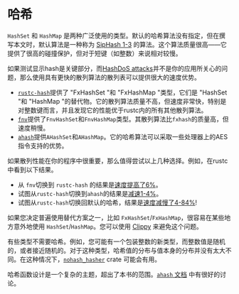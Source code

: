 # 哈希

`HashSet` 和 `HashMap` 是两种广泛使用的类型。默认的哈希算法没有指定，但在撰写本文时，默认算法是一种称为 [SipHash 1-3] 的算法。这个算法质量很高——它提供了很高的碰撞保护，但对于短键（如整数）来说相对较慢。

[SipHash 1-3]: https://en.wikipedia.org/wiki/SipHash

如果测试显示hash是关键部分，而[HashDoS attacks]并不是你的应用所关心的问题，那么使用具有更快的散列算法的散列表可以提供很大的速度优势。
- [`rustc-hash`]提供了 "FxHashSet "和 "FxHashMap "类型，它们是 "HashSet "和 "HashMap "的替代物。它的散列算法质量不高，但速度非常快，特别是对整数键而言，并且发现它的性能优于rustc内的所有其他散列算法。
- [`fnv`]提供了`FnvHashSet`和`FnvHashMap`类型。其散列算法比`fxhash`的质量高，但速度稍慢。
- [`ahash`]提供`AHashSet`和`AHashMap`。它的哈希算法可以采取一些处理器上的AES指令支持的优势。

[HashDoS attacks]: https://en.wikipedia.org/wiki/Collision_attack
[`rustc-hash`]: https://crates.io/crates/rustc-hash
[`fnv`]: https://crates.io/crates/fnv
[`ahash`]: https://crates.io/crates/ahash

如果散列性能在你的程序中很重要，那么值得尝试以上几种选择。例如，在rustc中看到以下结果。
- 从 `fnv`切换到 `rustc-hash` 的结果是[速度提高了6%][fnv2fx]。
- 试图从`rustc-hash`切换到`ahash`的结果是[减速1-4%][fx2a]。
- 试图从`rustc-hash`切换回默认的哈希，结果是[速度减慢了4-84%][fx2default]!

[fnv2fx]: https://github.com/rust-lang/rust/pull/37229/commits/00e48affde2d349e3b3bfbd3d0f6afb5d76282a7
[fx2a]: https://github.com/rust-lang/rust/issues/69153#issuecomment-589504301
[fx2default]: https://github.com/rust-lang/rust/issues/69153#issuecomment-589338446

如果您决定普遍使用替代方案之一，比如 `FxHashSet`/`FxHashMap`，很容易在某些地方意外地使用 `HashSet`/`HashMap`。您可以使用 [Clippy] 来避免这个问题。

有些类型不需要哈希。例如，您可能有一个包装整数的新类型，而整数值是随机的，或者接近随机的。对于这种类型，哈希值的分布与值本身的分布并没有太大不同。在这种情况下，[`nohash_hasher`] crate 可能会有用。

哈希函数设计是一个复杂的主题，超出了本书的范围。[`ahash` 文档] 中有很好的讨论。

[Clippy]: linting.md#disallowing-types
[`nohash_hasher`]: https://crates.io/crates/nohash-hasher
[`ahash` 文档]: https://github.com/tkaitchuck/aHash/blob/master/compare/readme.md
